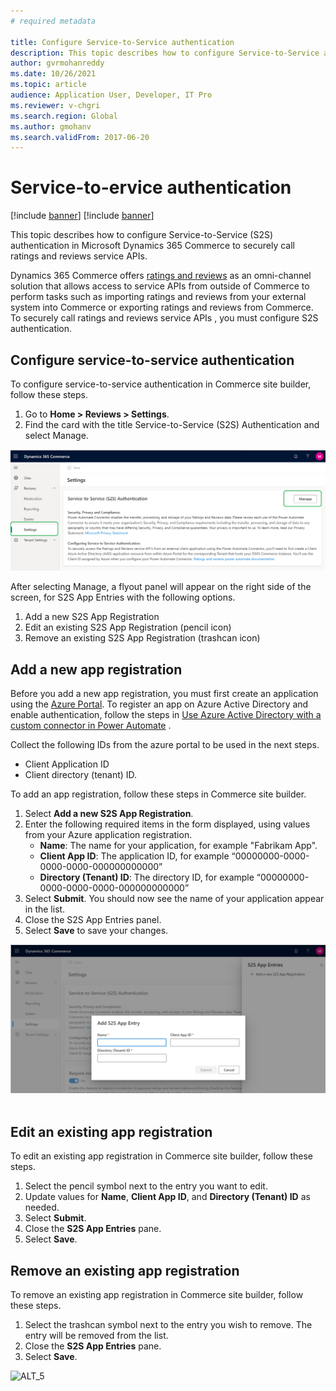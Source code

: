 ```yaml
---
# required metadata

title: Configure Service-to-Service authentication
description: This topic describes how to configure Service-to-Service authentication in Microsoft Dynamics 365 Commerce to securely call ratings and reviews service APIs.
author: gvrmohanreddy
ms.date: 10/26/2021
ms.topic: article
audience: Application User, Developer, IT Pro
ms.reviewer: v-chgri
ms.search.region: Global
ms.author: gmohanv
ms.search.validFrom: 2017-06-20
---
```


# Service-to-ervice authentication

[!include [banner](includes/banner.md)]
[!include [banner](includes/preview-banner.md)]

This topic describes how to configure Service-to-Service (S2S) authentication in Microsoft Dynamics 365 Commerce to securely call ratings and reviews service APIs.

Dynamics 365 Commerce offers [ratings and reviews](ratings-reviews-overview.md) as an omni-channel solution that allows access to service APIs from outside of Commerce to perform tasks such as importing ratings and reviews from your external system into Commerce or exporting ratings and reviews from Commerce. To securely call ratings and reviews service APIs , you must configure S2S authentication. 

## Configure service-to-service authentication

To configure service-to-service authentication in Commerce site builder, follow these steps.

1. Go to **Home \> Reviews \> Settings**.
1. Find the card with the title Service-to-Service (S2S) Authentication and select Manage.

![ALT_1](media/Ratings-reviews-settings-service-to-service-authentication.png)

After selecting Manage, a flyout panel will appear on the right side of the screen, for S2S App Entries with the following options.

1. Add a new S2S App Registration
1. Edit an existing S2S App Registration (pencil icon)
1. Remove an existing S2S App Registration (trashcan icon)

## Add a new app registration

Before you add a new app registration, you must first create an application using the [Azure Portal](https://portal.azure.com). To register an app on Azure Active Directory and enable authentication, follow the steps in [Use Azure Active Directory with a custom connector in Power Automate](/connectors/custom-connectors/azure-active-directory-authentication) . 

Collect the following IDs from the azure portal to be used in the next steps.
- Client Application ID
- Client directory (tenant) ID.

To add an app registration, follow these steps in Commerce site builder.

1. Select **Add a new S2S App Registration**.
1. Enter the following required items in the form displayed, using values from your Azure application registration.
    - **Name**: The name for your application, for example "Fabrikam App".
    - **Client App ID**: The application ID, for example “00000000-0000-0000-0000-000000000000”
    - **Directory (Tenant) ID**: The directory ID, for example “00000000-0000-0000-0000-000000000000”
1. Select **Submit**. You should now see the name of your application appear in the list.
1. Close the S2S App Entries panel.
1. Select **Save** to save your changes.
 
![ALT_3](media/Ratings-reviews-settings-S2S-APP-entry.png)
 
## Edit an existing app registration

To edit an existing app registration in Commerce site builder, follow these steps.

1. Select the pencil symbol next to the entry you want to edit.
1. Update values for **Name**, **Client App ID**, and **Directory (Tenant) ID** as needed.
1. Select **Submit**.
1. Close the **S2S App Entries** pane.
1. Select **Save**.

## Remove an existing app registration

To remove an existing app registration in Commerce site builder, follow these steps.

1. Select the trashcan symbol next to the entry you wish to remove. The entry will be removed from the list.
1. Close the **S2S App Entries** pane.
1. Select **Save**.

![ALT_5](https://user-images.githubusercontent.com/42852473/137647294-ff54425c-18c0-429a-a7bf-cde31f47b5b1.png)
